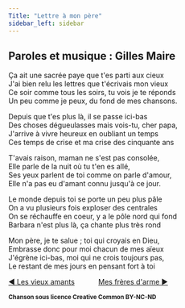 ```yaml
---
Title: "Lettre à mon père"
sidebar_left: sidebar
---
```


##  Paroles et musique : Gilles Maire
Ça ait une sacrée paye que t'es parti aux cieux  
J'ai bien relu les lettres que t'écrivais mon vieux  
Ce soir comme tous les soirs, tu vois je te réponds  
Un peu comme je peux, du fond de mes chansons.  
  
Depuis que t'es plus là, il se passe ici-bas  
Des choses dégueulasses mais vois-tu, cher papa,  
J'arrive à vivre heureux en oubliant un temps  
Ces temps de crise et ma crise des cinquante ans  
  
T'avais raison, maman ne s'est pas consolée,  
Elle parle de la nuit où tu t'en es allé,  
Ses yeux parlent de toi comme on parle d'amour,  
Elle n'a pas eu d'amant connu jusqu'à ce jour.  
  
Le monde depuis toi se porte un peu plus pâle  
On a vu plusieurs fois exploser des centrales  
On se réchauffe en coeur, y a le pôle nord qui fond  
Barbara n'est plus là, ça chante plus très rond  
  
Mon père, je te salue ; toi qui croyais en Dieu,  
Embrasse donc pour moi chacun de mes aïeux  
J'égrène ici-bas, moi qui ne crois toujours pas,  
Le restant de mes jours en pensant fort à toi  


[ ◀ Les vieux amants](../les_vieux_amants) ​ ​ ​ ​ ​ ​ ​ ​ ​ ​ ​ ​[Mes frères d'arme ▶](../mes_frères_d~arme)


<b><sub>Chanson sous licence Creative Common BY-NC-ND</sub></b>
